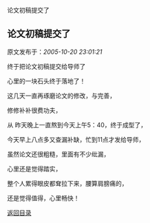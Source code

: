 论文初稿提交了
## 论文初稿提交了

 原文发布于：*2005-10-20 23:01:21*

   终于把论文初稿提交给导师了

心里的一块石头终于落地了！

  这几天一直再琢磨论文的修改，与完善，

修修补补很费功夫，

  从
昨天晚上一直熬到今天上午5：40，终于成型了，

今天早上八点多又查漏补缺，忙到11点才发给导师，

  虽然论文还很粗糙，里面有不少纰漏，

心里还是觉得踏实，

  整个人累得眼皮都耷拉下来，腰算肩膀痛的，

还是觉得值得，心里畅快！

 

[返回目录](index.html)
